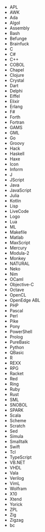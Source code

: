 - APL  
- AWK  
- Ada  
- Algol  
- Assembly  
- Bash  
- Befunge  
- Brainfuck  
- C  
- C#  
- C++  
- COBOL  
- Chapel  
- Clojure  
- Crystal  
- Dart  
- Delphi  
- Eiffel  
- Elixir  
- Erlang  
- F#  
- Forth  
- Fortran  
- GAMS  
- GML  
- Go  
- Groovy  
- Hack  
- Haskell  
- Haxe  
- Icon  
- Inform  
- J  
- JScript  
- Java  
- JavaScript  
- Julia  
- Kotlin  
- Lisp  
- LiveCode  
- Logo  
- Lua  
- ML  
- Makefile  
- Matlab  
- MaxScript  
- Mercury  
- Modula-2  
- Monkey  
- NATURAL  
- Neko  
- Nim  
- OCaml  
- Objective-C  
- Octave  
- OpenCL  
- OpenEdge ABL  
- PHP  
- Pascal  
- Perl  
- Pike  
- Pony  
- PowerShell  
- Prolog  
- PureBasic  
- Python  
- QBasic  
- R  
- REXX  
- RPG  
- Racket  
- Red  
- Ring  
- Ruby  
- Rust  
- SML  
- SNOBOL  
- SPARK  
- Scala  
- Scheme 
- Scratch 
- Sed  
- Simula  
- Smalltalk  
- Swift  
- Tcl  
- TypeScript  
- VB.NET  
- VHDL  
- Vala  
- Verilog  
- VimL  
- Wolfram  
- X10  
- Xtend  
- Yorick  
- ZPL  
- Zig  
- Zigzag  
- bc